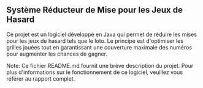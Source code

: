 ## Système Réducteur de Mise pour les Jeux de Hasard

Ce projet est un logiciel développé en Java qui permet de réduire les mises pour les jeux de hasard tels que le loto. Le principe est d'optimiser les grilles jouées tout en garantissant une couverture maximale des numéros pour augmenter les chances de gagner.

Note: Ce fichier README.md fournit une brève description du projet. Pour plus d'informations sur le fonctionnement de ce logiciel, veuillez vous référer au rapport complet.
